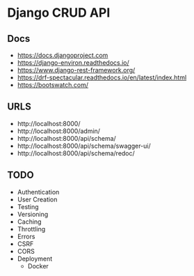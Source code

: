 # Django CRUD API

## Docs

- https://docs.djangoproject.com
- https://django-environ.readthedocs.io/
- https://www.django-rest-framework.org/
- https://drf-spectacular.readthedocs.io/en/latest/index.html
- https://bootswatch.com/

## URLS

- http://localhost:8000/
- http://localhost:8000/admin/
- http://localhost:8000/api/schema/
- http://localhost:8000/api/schema/swagger-ui/
- http://localhost:8000/api/schema/redoc/

## TODO

- Authentication
- User Creation
- Testing
- Versioning
- Caching
- Throttling
- Errors
- CSRF
- CORS
- Deployment
    - Docker
